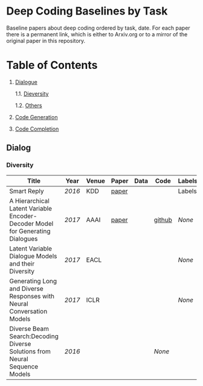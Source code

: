 # Deep Coding Baselines by Task
Baseline papers about deep coding ordered by task, date. For each paper there is a permanent link, which is either to Arxiv.org or to a mirror of the original paper in this repository.
# Table of Contents
1. [Dialogue](#dialog)

	1.1. [Dieversity](#dieversity)

	1.2. [Others](#other)
	
2. [Code Generation](#code-gen)


3. [Code Completion](#code-complete)

## Dialog
### Diversity

|Title|Year|Venue|Paper|Data|Code|Labels|
|---|---|---|---|---|---|---|
| Smart Reply | _2016_ | KDD | [paper](https://github.com/DeepSE/DeepCodingBaselines/raw/master/papers/smart-reply.pdf)| | |Labels|
| A Hierarchical Latent Variable Encoder-Decoder Model for Generating Dialogues | _2017_  | AAAI | [paper](https://github.com/DeepSE/DeepCodingBaselines/raw/master/papers/!2017AAAI-A-Hierarchical-Latent-Variable-Encoder-Decoder-Model-for-Generating-Dialogues.pdf) | |[github](https://github.com/julianser/hed-dlg-truncated) | _None_ | 
| Latent Variable Dialogue Models and their Diversity | _2017_ | EACL |  | | | _None_ | 
| Generating Long and Diverse Responses with Neural Conversation Models | _2017_ | ICLR |  | | | _None_ | 
| Diverse Beam Search:Decoding Diverse Solutions from Neural Sequence Models | _2016_ |  | | | _None_ | 

